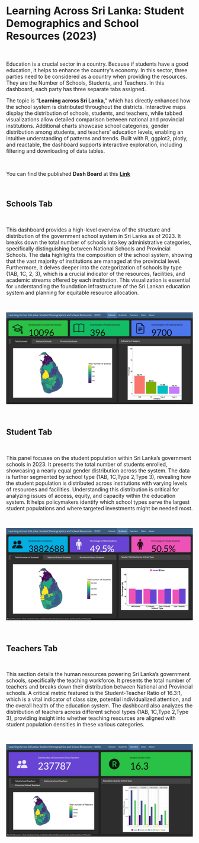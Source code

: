 # **Learning Across Sri Lanka: Student Demographics and School Resources (2023)**

<br>

Education is a crucial sector in a country. Because if students have a good education, it helps to enhance the country's economy. In this sector, three parties need to be considered as a country when providing the resources. They are the Number of Schools, Students, and Teachers. In this dashboard, each party has three separate tabs assigned.

The topic is “**Learning across Sri Lanka**,” which has directly enhanced how the school system is distributed throughout the districts. Interactive maps display the distribution of schools, students, and teachers, while tabbed visualizations allow detailed comparison between national and provincial institutions. Additional charts showcase school categories, gender distribution among students, and teachers’ education levels, enabling an intuitive understanding of patterns and trends. Built with R, ggplot2, plotly, and reactable, the dashboard supports interactive exploration, including filtering and downloading of data tables.

<br>

You can find the published **Dash Board** at this [**Link**](https://dashboard-quarto.netlify.app/)

<br/>

## **Schools Tab**

<br>

This dashboard provides a high-level overview of the structure and distribution of the government school system in Sri Lanka as of 2023. It breaks down the total number of schools into key administrative categories, specifically distinguishing between National Schools and Provincial Schools. The data highlights the composition of the school system, showing that the vast majority of institutions are managed at the provincial level. Furthermore, it delves deeper into the categorization of schools by type (1AB, 1C, 2, 3), which is a crucial indicator of the resources, facilities, and academic streams offered by each institution. This visualization is essential for understanding the foundation infrastructure of the Sri Lankan education system and planning for equitable resource allocation.

<br>

![](DashBoard_files/figure-html/image1.jpg)

<br/>

## **Student Tab**

<br>

This panel focuses on the student population within Sri Lanka’s government schools in 2023. It presents the total number of students enrolled, showcasing a nearly equal gender distribution across the system. The data is further segmented by school type (1AB, 1C,Type 2,Type 3), revealing how the student population is distributed across institutions with varying levels of resources and facilities. Understanding this distribution is critical for analyzing issues of access, equity, and capacity within the education system. It helps policymakers identify which school types serve the largest student populations and where targeted investments might be needed most.

<br>

![](DashBoard_files/figure-html/image2.jpg)

<br/>

## **Teachers Tab**

<br>

This section details the human resources powering Sri Lanka’s government schools, specifically the teaching workforce. It presents the total number of teachers and breaks down their distribution between National and Provincial schools. A critical metric featured is the Student-Teacher Ratio of 16.3:1, which is a vital indicator of class size, potential individualized attention, and the overall health of the education system. The dashboard also analyzes the distribution of teachers across different school types (1AB, 1C,Type 2,Type 3), providing insight into whether teaching resources are aligned with student population densities in these various categories.

<br>

![](DashBoard_files/figure-html/image3.jpg)

<br/>


